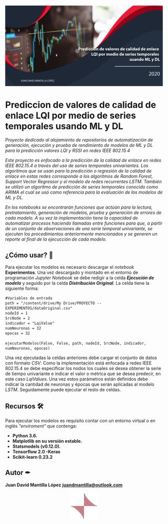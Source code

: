 ![Alt text](/img/banner.png?raw=true "Banner descriptivo")

# Prediccion de valores de calidad de enlace LQI por medio de series temporales usando ML y DL
_Proyecto dedicado al alojamiento de repositorios de automatización de generación, ejecución y prueba de rendimiento de modelos de ML y DL para la predicción valores LQI y RSSI en redes IEEE 802.15.4_

_Este proyecto es enfocado a la predicción de la calidad de enlace en redes IEEE 802.15.4 a través del uso de series temporales univariantes. Los algoritmos que se usan para la predicción o regresión de la calidad de enlace en estas redes corresponde a los algoritmos de Random Forest, Support Vector Regressor y el modelo de redes recurrentes LSTM. También se utilizó un algoritmo de predicción de series temporales conocido como ARIMA el cual se usó como referencia para la evaluación de los modelos de ML y DL._ 

_En los notebooks se encontrarán funciones que actúan para la lectura, pretratamiento, generación de modelos, prueba y generación de errores de cada modelo. A su vez la implementación tiene la capacidad de automatizar procesos haciendo llamadas entre funciones para que, a partir de un conjunto de observaciones de una serie temporal univariante, se ejecuten los procedimientos anteriormente mencionados y se generen un reporte al final de la ejecucción de cada modelo._

## ¿Cómo usar? 📃
Para ejecutar los modelos es necesario descargar el _notebook_ **Experimentos**. Una vez descargado y montado en el entorno de programación _Jupyter Notebook_ se debe redigir a la celda _**Ejecución de modelo**_ y seguido por la celda _**Distribución Original**_. La celda tiene la siguiente forma:

```
#Variables de entrada
path = "/content/drive/My Drive/PROYECTO -- EXPERIMENTOS/dataOriginal.csv"
nodeId = 1
SrcNode = 2
indicador = "LqiValue"
numNeuronas = 32
epocas = 32
    
ejecutarModelos(False, False, path, nodeId, SrcNode, indicador, numNeuronas, epocas)
```

Una vez ejecutadas la celdas anteriores debe cargar el conjunto de datos con formato _CSV_. Como la implementación está enfocada a redes IEEE 802.15.4 se debe especificar los nodos los cuales se desea obtener la serie de tiempo univariante e indicar el valor o métrica que se desea predecir, en este caso _LqiValues_. Una vez estos parámetros están definidos debe indicar la cantidad de neuronas y épocas que serán aplicadas al modelo _LSTM_. Seguidamente puede ejecutar el resto de celdas.


## Recursos 🛠
Para ejecutar los modelos es requisito contar con un entorno virtual o en inglés _"enviroment"_ que contenga:
* **Python 3.6.**
* **Matplotlib en su versión estable.**
* **Statsmodels (v0.12.0).**
* **Tensorflow 2.0 -Keras**
* **Scikit-learn 0.23.2**


## Autor ✒
**Juan David Mantilla López**
**juandmantilla@outlook.com**

<p align="center">
    <img width="90" height="90" src="/img/marcaPersonal.png">
</p>